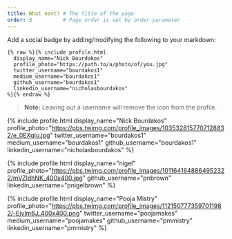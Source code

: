 ```yaml
---
title: What next? # The title of the page
order: 3          # Page order is set by order parameter
---
```


Add a social badge by adding/modifying the following to your markdown:

```
{% raw %}{% include profile.html
  display_name="Nick Bourdakos"
  profile_photo="https://path.to/a/photo/of/you.jpg"
  twitter_username="bourdakos1"
  medium_username="bourdakos1"
  github_username="bourdakos1"
  linkedin_username="nicholasbourdakos"
%}{% endraw %}
```

> **Note:** Leaving out a username will remove the icon from the profile.

{% include profile.html
  display_name="Nick Bourdakos"
  profile_photo="https://pbs.twimg.com/profile_images/1035328157707128832/e_0EXqIu.jpg"
  twitter_username="bourdakos1"
  medium_username="bourdakos1"
  github_username="bourdakos1"
  linkedin_username="nicholasbourdakos"
%}

{% include profile.html
  display_name="nigel"
  profile_photo="https://pbs.twimg.com/profile_images/1011641648864952322/mVZldhNK_400x400.jpg"
  github_username="pnbrown"
  linkedin_username="pnigelbrown"
%}

{% include profile.html
  display_name="Pooja Mistry"
  profile_photo="https://pbs.twimg.com/profile_images/1121507773597011982/-EjvIm6J_400x400.png"
  twitter_username="poojamakes"
  medium_username="poojamakes"
  github_username="pmmistry"
  linkedin_username="pmmistry"
%}
